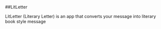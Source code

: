 ##LitLetter


LitLetter (Literary Letter) is an app that converts your message into literary book style message
